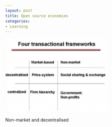 ```yaml
---
layout: post
title: Open source economies
categories:
- Learning
---
```


![](/img/open-source-economies.jpg "matrix")

Non-market and decentralised
